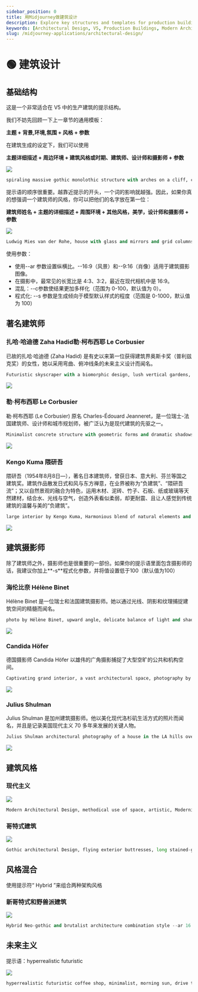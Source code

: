 ```yaml
---
sidebar_position: 0
title: 用Midjourney做建筑设计
description: Explore key structures and templates for production buildings in V5, including styles and inspirations from renowned architects and photographers.
keywords: [Architectural Design, V5, Production Buildings, Modern Architecture, Photography, Zaha Hadid, Le Corbusier, Kengo Kuma]
slug: /midjourney-applications/architectural-design/
---
```

# 🟢 建筑设计

## 基础结构

这是一个非常适合在 V5 中的生产建筑的提示结构。

我们不妨先回顾一下上一章节的通用模板：

**主题 + 背景,环境,氛围 + 风格 + 参数**

在建筑生成的设定下，我们可以使用

**主题详细描述 + 周边环境 + 建筑风格或时期、建筑师、设计师和摄影师 + 参数**

![](https://cdn.jsdelivr.net/gh/donttal/imgbed/img/c5b7cfe10905b6da0b80078ae43a2181.webp)

```python
spiraling massive gothic monolothic structure with arches on a cliff, crashing waves and a sky tinged with the sun, hellenic, designed by Hidetaka Miyazaki, photography by Hélène Binet --ar 16:9 --c 3
```

提示语的顺序很重要。越靠近提示的开头，一个词的影响就越强。因此，如果你真的想强调一个建筑师的风格，你可以把他们的名字放在第一位：

**建筑师姓名 + 主题的详细描述 + 周围环境 + 其他风格，美学，设计师和摄影师 + 参数**

![](https://cdn.jsdelivr.net/gh/donttal/imgbed/img/5bc986c5914721b093f24482f4df815d.webp)

```python
Ludwig Mies van der Rohe, house with glass and mirrors and grid columns, light and modern and transcendent, photographed by Ezra Stoller --ar 16:9 --c 2 --s 90
```

使用参数：

- 使用--ar 参数设置纵横比。--16:9（风景）和--9:16（肖像）适用于建筑摄影图像。
- 在摄影中，最常见的长宽比是 4:3、3:2，最近在现代相机中是 16:9。
- 混乱：--c参数使结果更加多样化（范围为 0-100，默认值为 0）。
- 程式化: --s 参数是生成倾向于模型默认样式的程度（范围是 0-1000，默认值为 100）

## 著名建筑师

### 扎哈·哈迪德 Zaha Hadid勒·柯布西耶 Le Corbusier

已故的扎哈·哈迪德 (Zaha Hadid) 是有史以来第一位获得建筑界奥斯卡奖（普利兹克奖）的女性，她以采用弯曲、俯冲线条的未来主义设计而闻名。

```python
Futuristic skyscraper with a biomorphic design, lush vertical gardens, and soaring glass facade, inspired by Zaha Hadid, photographed by Candida Höfer --ar 16:9 --c 3
```

![](https://cdn.jsdelivr.net/gh/donttal/imgbed/img/3c7dfe222a8f9293fb78197f0f1909ef.png)

### 勒·柯布西耶 Le Corbusier

勒·柯布西耶 (Le Corbusier) 原名 Charles-Édouard Jeanneret，是一位瑞士-法国建筑师、设计师和城市规划师，被广泛认为是现代建筑的先驱之一。

```python
Minimalist concrete structure with geometric forms and dramatic shadows, inspired by awe, Brutalist style, Le Corbusier, photographed by Ezra Stoller --ar 16:9 --c 2

```

![](https://cdn.jsdelivr.net/gh/donttal/imgbed/img/c084cb2279de83ae09b9270b18f7666d.webp)

### Kengo Kuma 隈研吾

隈研吾（1954年8月8日—），著名日本建筑师，曾获日本、意大利、芬兰等国之建筑奖。建筑作品散发日式和风与东方禅意，在业界被称为“负建筑”、“隈研吾流”；又以自然景观的融合为特色，运用木材、泥砖、竹子、石板、纸或玻璃等天然建材，结合水、光线与空气，创造外表看似柔弱，却更耐震、且让人感觉到传统建筑的温馨与美的“负建筑”。

```python
large interior by Kengo Kuma, Harmonious blend of natural elements and modern design, an eco-friendly structure, pools and falling water --ar 16:9 --c 1
```

![](https://cdn.jsdelivr.net/gh/donttal/imgbed/img/d1167d4d631ed9e225de2ad1d550ad3c.png)

## 建筑摄影师

除了建筑师之外，摄影师也是很重要的一部份。如果你的提示语里面包含摄影师的话，我建议你加上**-s**程式化参数，并将值设置低于100（默认值为100）

### 海伦比奈 Hélène Binet

Hélène Binet 是一位瑞士和法国建筑摄影师。她以通过光线、阴影和纹理捕捉建筑空间的精髓而闻名。

```python
photo by Hélène Binet, upward angle, delicate balance of light and shadow, rich textures, soul and essence of a space, very visually captivating --ar 16:9
```

![](https://cdn.jsdelivr.net/gh/donttal/imgbed/img/32aa49e165ff780a092dcf8fd65a28f5.png)

### Candida Höfer

德国摄影师 Candida Höfer 以雄伟的广角摄影捕捉了大型空旷的公共和机构空间。

```python
Captivating grand interior, a vast architectural space, photography by Candida Höfer, symmetry, color, and intricate details, --ar 16:9 --s 50

```

![](https://cdn.jsdelivr.net/gh/donttal/imgbed/img/44133a0a23db6ac785713a9db0c70b36.webp)

### Julius Shulman

Julius Shulman 是加州建筑摄影师。他以美化现代洛杉矶生活方式的照片而闻名，并且是记录美国现代主义 70 多年来发展的关键人物。

```python
Julius Shulman architectural photography of a house in the LA hills overlooking the city, --ar 16:9 --c 1 --s 90
```

![](https://cdn.jsdelivr.net/gh/donttal/imgbed/img/b1b058e3893f51757dddb55705ac9b2f.png)

## 建筑风格

### 现代主义

![](https://cdn.jsdelivr.net/gh/donttal/imgbed/img/b79b5b20f6a62b6fb947cd2461c11878.webp)

```python
Modern Architectural Design, methodical use of space, artistic, Modernism, photographed by Ezra Stoller, color photography --ar 16:9

```

### 哥特式建筑

![](https://cdn.jsdelivr.net/gh/donttal/imgbed/img/c2205bc2be02d14b80c65202ccbdc18f.webp)

```python
Gothic architectural Design, flying exterior buttresses, long stained-glass windows, ribbed vaults, and spires, photo by Hélène Binet --ar 16:9

```

## 风格混合

使用提示符“ Hybrid ”来组合两种架构风格

### 新哥特式和野兽派建筑

![](https://cdn.jsdelivr.net/gh/donttal/imgbed/img/d0c701f0a6ace79c2abf94b8cf8a7c27.webp)

```python
Hybrid Neo-gothic and brutalist architecture combination style --ar 16:9

```

## 未来主义

提示语：hyperrealistic futuristic

![](https://cdn.jsdelivr.net/gh/donttal/imgbed/img/05c2219ac4ddf7cbd5dd196be0f7ff9c.webp)

```python
hyperrealistic futuristic coffee shop, minimalist, morning sun, drive through, --q 2 --ar 3:2
```